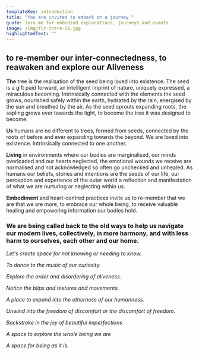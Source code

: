 ```yaml
---
templateKey: introduction
title: "You are invited to embark on a journey "
quote: Join me for embodied explorations, journeys and events.
image: /img/tlt-intro-21.jpg
highlightedText: ""
---
```

## to re-member our inter-connectedness, to reawaken and explore our Aliveness

**The** tree is the realisation of the seed being loved into existence. The seed is a gift paid forward, an intelligent imprint of nature, uniquely expressed, a miraculous becoming. Intrinsically connected with the elements the seed grows, nourished safely within the earth, hydrated by the rain, energised by the sun and breathed by the air. As the seed sprouts expanding roots, the sapling grows ever towards the light, to become the tree it was designed to become. 

**Us** humans are no different to trees, formed from seeds, connected by the roots of before and ever expanding towards the beyond. We are loved into existence. Intrinsically connected to one another. 

**Living** in environments where our bodies are marginalised, our minds overloaded and our hearts neglected, the emotional wounds we receive are normalised and not acknowledged so often go unchecked and unhealed. As humans our beliefs, stories and intentions are the seeds of our life, our perception and experience of the outer world a reflection and manifestation of what we are nurturing or neglecting within us. 

**Embodiment** and heart-centred practices invite us to re-member that we are that we are more, to embrace our whole being, to receive valuable healing and empowering information our bodies hold.

### We are being called back to the old ways to help us navigate our modern lives, collectively, in more harmony, and with less harm to ourselves, each other and our home.

*Let's create space for not knowing or needing to know.* 

*To dance to the music of our curiosity.* 

*Explore the order and disordering of aliveness.* 

*Notice the blips and textures and movements.* 

*A place to expand into the otherness of our humanness.* 

*Unwind into the freedom of discomfort or the discomfort of freedom.* 

*Backstroke in the joy of beautiful imperfections* 

*A space to explore the whole being we are* 

*A space for being as it is.*